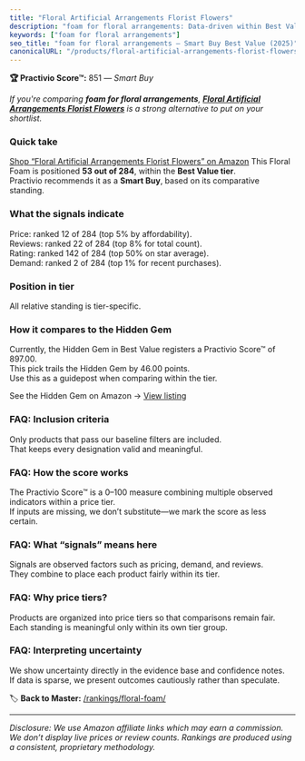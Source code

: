 ```yaml
---
title: "Floral Artificial Arrangements Florist Flowers"
description: "foam for floral arrangements: Data-driven within Best Value ranking using the Practivio Score™. Positioned by quality, value, demand, findability, momentum."
keywords: ["foam for floral arrangements"]
seo_title: "foam for floral arrangements — Smart Buy Best Value (2025)"
canonicalURL: "/products/floral-artificial-arrangements-florist-flowers-B0C2GW99CP/"
---
```


**🏆 Practivio Score™:** 851 — _Smart Buy_


*If you're comparing **foam for floral arrangements**, **[Floral Artificial Arrangements Florist Flowers](https://www.amazon.com/dp/B0C2GW99CP?tag=practivio-20)** is a strong alternative to put on your shortlist.*
### Quick take
[Shop “Floral Artificial Arrangements Florist Flowers” on Amazon](https://www.amazon.com/dp/B0C2GW99CP?tag=practivio-20)
This Floral Foam is positioned **53 out of 284**, within the **Best Value tier**.  
Practivio recommends it as a **Smart Buy**, based on its comparative standing.

### What the signals indicate
Price: ranked 12 of 284 (top 5% by affordability).  
Reviews: ranked 22 of 284 (top 8% for total count).  
Rating: ranked 142 of 284 (top 50% on star average).  
Demand: ranked 2 of 284 (top 1% for recent purchases).

### Position in tier
All relative standing is tier-specific.

### How it compares to the Hidden Gem
Currently, the Hidden Gem in Best Value registers a Practivio Score™ of 897.00.  
This pick trails the Hidden Gem by 46.00 points.  
Use this as a guidepost when comparing within the tier.  

See the Hidden Gem on Amazon → [View listing](https://www.amazon.com/dp/B07WXQGL1K?tag=practivio-20)

### FAQ: Inclusion criteria
Only products that pass our baseline filters are included.  
That keeps every designation valid and meaningful.

### FAQ: How the score works
The Practivio Score™ is a 0–100 measure combining multiple observed indicators within a price tier.  
If inputs are missing, we don’t substitute—we mark the score as less certain.

### FAQ: What “signals” means here
Signals are observed factors such as pricing, demand, and reviews.  
They combine to place each product fairly within its tier.

### FAQ: Why price tiers?
Products are organized into price tiers so that comparisons remain fair.  
Each standing is meaningful only within its own tier group.

### FAQ: Interpreting uncertainty
We show uncertainty directly in the evidence base and confidence notes.  
If data is sparse, we present outcomes cautiously rather than speculate.


🏷️ **Back to Master:** [/rankings/floral-foam/](/rankings/floral-foam/)

---
_Disclosure: We use Amazon affiliate links which may earn a commission. We don’t display live prices or review counts. Rankings are produced using a consistent, proprietary methodology._
